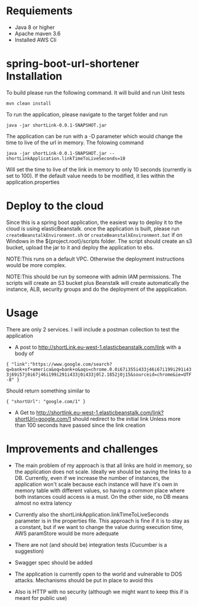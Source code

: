 # Requiements
-   Java 8 or higher
-   Apache maven 3.6
-   Installed AWS Cli
# spring-boot-url-shortener Installation
To build please run the following command. It will build and run Unit tests

`mvn clean install`

To run the application, please navigate to the target folder and run

`java -jar shortLink-0.0.1-SNAPSHOT.jar`

The application can be run with a -D parameter which would change the time to live of the url in memory. The folowing command

`java -jar shortLink-0.0.1-SNAPSHOT.jar --shortLinkApplication.linkTimeToLiveSeconds=10` 

Will set the time to live of the link in memory to only 10 seconds (currently is set to 100). If the default value needs to be modified, it lies within the application.properties

# Deploy to the cloud
Since this is a spring boot application, the easiest way to deploy it to the cloud is using elasticBeanstalk.
once the application is built, please run 
`createBeanstalkEnvironment.sh` or `createBeanstalkEnvironment.bat` if on Windows
in the ${project.root}/scripts folder. The script should create an s3 bucket, upload the jar to it and deploy the application to ebs.

NOTE:This runs on a default VPC. Otherwise the deployment instructions would be more complex.

NOTE:This should be run by someone with admin IAM permissions. The scripts will create an S3 bucket plus 
Beanstalk will create automatically the instance, ALB, security groups and do the deployment of the appplication.

# Usage
There are only 2 services. I will include a postman collection to test the application
- A post to http://shortLink.eu-west-1.elasticbeanstalk.com/link with a body of 

`{
     "link":"https://www.google.com/search?q=bank+of+america&oq=bank+o&aqs=chrome.0.0i67i355i433j46i67i199i291i433j69i57j0i67j46i199i291i433j0i433j0l2.1852j0j15&sourceid=chrome&ie=UTF-8"
 }`
 
 Should return something similar to
 
 `{
      "shortUrl": "google.com/1"
  }`
- A Get to http://shortlink.eu-west-1.elasticbeanstalk.com/link?shortUrl=google.com/1 should redirect to the initial link
Unless more than 100 seconds have passed since the link creation


# Improvements and challenges
-   The main problem of my approach is that all links are hold in memory, so the application does not scale. Ideally we should be saving the links to a DB.
Currently, even if we increase the number of instances, the application won't scale because each instance will have it's own in memory table with different values,
so having a common place where both instances could access is a must. On the other side, no DB means almost no extra latency

-   Currently also the shortLinkApplication.linkTimeToLiveSeconds parameter is in the properties file. This approach is fine if it is to stay as a constant, but if we want
to change the value during execution time, AWS paramStore would be more adequate

-   There are not (and should be) integration tests (Cucumber is a suggestion)
-   Swagger spec should be added
-   The application is currently open to the world and vulnerable to DOS attacks. Mechanisms should be put in place to avoid this
-   Also is HTTP with no security (although we might want to keep this if is meant for public use) 